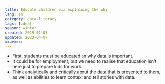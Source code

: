 ```yaml
---
title: Educate children via explaining the why
lang: en 
category: data-literacy
tags: [idea]
season: winter
created: 2019-01-07
updated: 2023-04-07
sources: 
---
```


- First, students must be educated on why data is important.
- It could be for employment, but we need to realise that education isn't here just to prepare kids for work.
- Think analytically and critically about the data that is presented to them, as well as abilities to learn context and tell stories with data.
